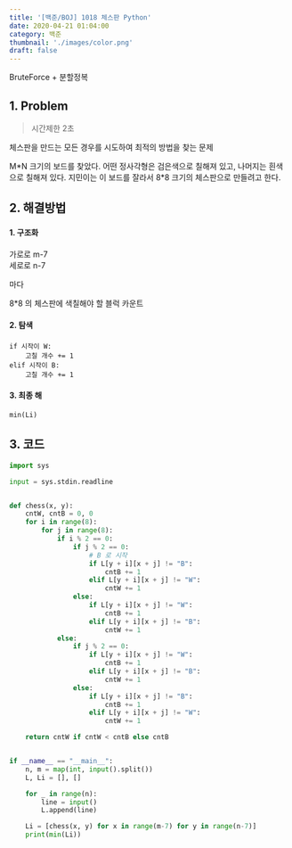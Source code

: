 ```yaml
---
title: '[백준/BOJ] 1018 체스판 Python'
date: 2020-04-21 01:04:00
category: 백준
thumbnail: './images/color.png'
draft: false
---
```


BruteForce + 분할정복

## 1. Problem <br>
> 시간제한 2초

체스판을 만드는 모든 경우를 시도하여 최적의 방법을 찾는 문제

M\*N 크기의 보드를 찾았다. 어떤 정사각형은 검은색으로 칠해져 있고, 나머지는 흰색으로 칠해져 있다. 지민이는 이 보드를 잘라서 8*8 크기의 체스판으로 만들려고 한다.


## 2. 해결방법

#### 1. 구조화
가로로 m-7<br>
세로로 n-7

마다

8*8 의 체스판에 색칠해야 할 블럭 카운트

#### 2. 탐색 <br>
    if 시작이 W:
        고칠 개수 += 1
    elif 시작이 B:
        고칠 개수 += 1
#### 3. 최종 해 <br>
    min(Li)

## 3. 코드
```python
import sys

input = sys.stdin.readline


def chess(x, y):
    cntW, cntB = 0, 0
    for i in range(8):
        for j in range(8):
            if i % 2 == 0:
                if j % 2 == 0:
                    # B 로 시작
                    if L[y + i][x + j] != "B":
                        cntB += 1
                    elif L[y + i][x + j] != "W":
                        cntW += 1
                else:
                    if L[y + i][x + j] != "W":
                        cntB += 1
                    elif L[y + i][x + j] != "B":
                        cntW += 1
            else:
                if j % 2 == 0:
                    if L[y + i][x + j] != "W":
                        cntB += 1
                    elif L[y + i][x + j] != "B":
                        cntW += 1
                else:
                    if L[y + i][x + j] != "B":
                        cntB += 1
                    elif L[y + i][x + j] != "W":
                        cntW += 1

    return cntW if cntW < cntB else cntB


if __name__ == "__main__":
    n, m = map(int, input().split())
    L, Li = [], []

    for _ in range(n):
        line = input()
        L.append(line)

    Li = [chess(x, y) for x in range(m-7) for y in range(n-7)]
    print(min(Li))
```